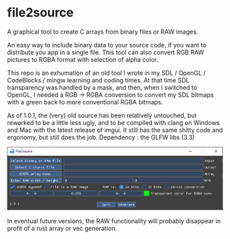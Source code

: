 # file2source
A graphical tool to create C arrays from binary files or RAW images.

An easy way to include binary data to your source code, if you want to distribute you app in a single file.
This tool can also convert RGB RAW pictures to RGBA format with selection of alpha color.

This repo is an exhumation of an old tool I wrote in my SDL / OpenGL / CodeBlocks / mingw learning and coding times.
At that time SDL transparency was handled by a mask, and then, when I switched to OpenGL, I needed a RGB -> RGBA conversion to convert my SDL bitmaps with a green back to more conventional RGBA bitmaps.

As of 1.0.1, the (very) old source has been relatively untouched, but reworked to be a little less ugly, and to be compiled with clang on Windows and Mac with the latest release of imgui.
It still has the same shitty code and ergonomy, but still does the job.
Dependency : the GLFW libs (3.3)

![Screenshot](data/screenshot.png)

In eventual future versions, the RAW functionality will probably disappear in profit of a rust array or vec generation.
